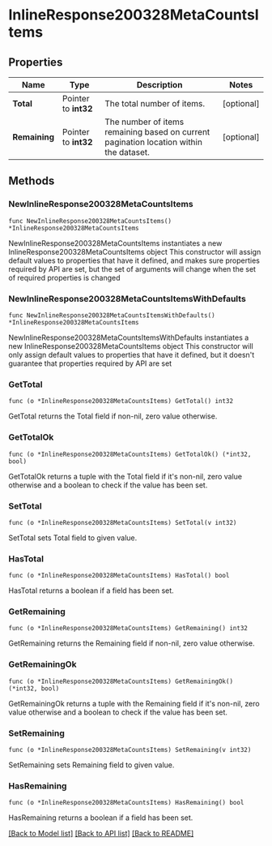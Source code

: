 # InlineResponse200328MetaCountsItems

## Properties

Name | Type | Description | Notes
------------ | ------------- | ------------- | -------------
**Total** | Pointer to **int32** | The total number of items. | [optional] 
**Remaining** | Pointer to **int32** | The number of items remaining based on current pagination location within the dataset. | [optional] 

## Methods

### NewInlineResponse200328MetaCountsItems

`func NewInlineResponse200328MetaCountsItems() *InlineResponse200328MetaCountsItems`

NewInlineResponse200328MetaCountsItems instantiates a new InlineResponse200328MetaCountsItems object
This constructor will assign default values to properties that have it defined,
and makes sure properties required by API are set, but the set of arguments
will change when the set of required properties is changed

### NewInlineResponse200328MetaCountsItemsWithDefaults

`func NewInlineResponse200328MetaCountsItemsWithDefaults() *InlineResponse200328MetaCountsItems`

NewInlineResponse200328MetaCountsItemsWithDefaults instantiates a new InlineResponse200328MetaCountsItems object
This constructor will only assign default values to properties that have it defined,
but it doesn't guarantee that properties required by API are set

### GetTotal

`func (o *InlineResponse200328MetaCountsItems) GetTotal() int32`

GetTotal returns the Total field if non-nil, zero value otherwise.

### GetTotalOk

`func (o *InlineResponse200328MetaCountsItems) GetTotalOk() (*int32, bool)`

GetTotalOk returns a tuple with the Total field if it's non-nil, zero value otherwise
and a boolean to check if the value has been set.

### SetTotal

`func (o *InlineResponse200328MetaCountsItems) SetTotal(v int32)`

SetTotal sets Total field to given value.

### HasTotal

`func (o *InlineResponse200328MetaCountsItems) HasTotal() bool`

HasTotal returns a boolean if a field has been set.

### GetRemaining

`func (o *InlineResponse200328MetaCountsItems) GetRemaining() int32`

GetRemaining returns the Remaining field if non-nil, zero value otherwise.

### GetRemainingOk

`func (o *InlineResponse200328MetaCountsItems) GetRemainingOk() (*int32, bool)`

GetRemainingOk returns a tuple with the Remaining field if it's non-nil, zero value otherwise
and a boolean to check if the value has been set.

### SetRemaining

`func (o *InlineResponse200328MetaCountsItems) SetRemaining(v int32)`

SetRemaining sets Remaining field to given value.

### HasRemaining

`func (o *InlineResponse200328MetaCountsItems) HasRemaining() bool`

HasRemaining returns a boolean if a field has been set.


[[Back to Model list]](../README.md#documentation-for-models) [[Back to API list]](../README.md#documentation-for-api-endpoints) [[Back to README]](../README.md)


